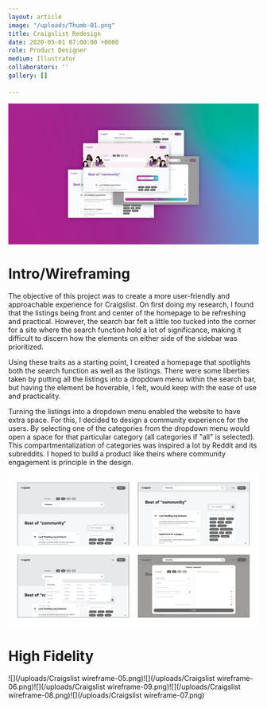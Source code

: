 ```yaml
---
layout: article
image: "/uploads/Thumb-01.png"
title: Craigslist Redesign
date: 2020-05-01 07:00:00 +0000
role: Product Designer
medium: Illustrator
collaborators: ''
gallery: []

---
```

![](/uploads/Thumb-01.png)

# Intro/Wireframing

The objective of this project was to create a more user-friendly and approachable experience for Craigslist. On first doing my research, I found that the listings being front and center of the homepage to be refreshing and practical. However, the search bar felt a little too tucked into the corner for a site where the search function hold a lot of significance, making it difficult to discern how the elements on either side of the sidebar was prioritized.

Using these traits as a starting point, I created a homepage that spotlights both the search function as well as the listings. There were some liberties taken by putting all the listings into a dropdown menu within the search bar, but having the element be hoverable, I felt, would keep with the ease of use and practicality.

Turning the listings into a dropdown menu enabled the website to have extra space. For this, I decided to design a community experience for the users. By selecting one of the categories from the dropdown menu would open a space for that particular category (all categories if "all" is selected). This compartmentalization of categories was inspired a lot by Reddit and its subreddits. I hoped to build a product like theirs where community engagement is principle in the design.

![](/uploads/Untitled-2-01.png)

# High Fidelity

![](/uploads/Craigslist wireframe-05.png)![](/uploads/Craigslist wireframe-06.png)![](/uploads/Craigslist wireframe-09.png)![](/uploads/Craigslist wireframe-08.png)![](/uploads/Craigslist wireframe-07.png)